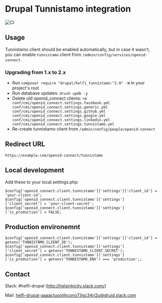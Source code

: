 # Drupal Tunnistamo integration

![CI](https://github.com/City-of-Helsinki/drupal-module-helfi-tunnistamo/workflows/CI/badge.svg)

## Usage

Tunnistamo client should be enabled automatically, but in case it wasn't, you can
enable `tunnistamo` client from `/admin/config/services/openid-connect`.

### Upgrading from 1.x to 2.x

- Run `composer require "drupal/helfi_tunnistamo:^2.0" -W` in your project's root
- Run database updates: `drush updb -y`
- Delete old openid_connect clients: `rm conf/cmi/openid_connect.settings.facebook.yml conf/cmi/openid_connect.settings.generic.yml conf/cmi/openid_connect.settings.github.yml conf/cmi/openid_connect.settings.google.yml conf/cmi/openid_connect.settings.linkedin.yml conf/cmi/openid_connect.settings.tunnistamo.yml`
- Re-create tunnistamo client from `/admin/config/people/openid-connect`

## Redirect URL

`https://example.com/openid-connect/tunnistamo`

## Local development

Add these to your local.settings.php:

```
$config['openid_connect.client.tunnistamo']['settings']['client_id'] = 'your-client-id';
$config['openid_connect.client.tunnistamo']['settings']['client_secret'] = 'your-client-secret';
$config['openid_connect.client.tunnistamo']['settings']['is_production'] = FALSE;
```

## Production environemnt

```
$config['openid_connect.client.tunnistamo']['settings']['client_id'] = getenv('TUNNISTAMO_CLIENT_ID');
$config['openid_connect.client.tunnistamo']['settings']['client_secret'] = getenv('TUNNISTAMO_CLIENT_SECRET');
$config['openid_connect.client.tunnistamo']['settings']['is_production'] = getenv('TUNNISTAMO_ENV') === 'production';;
```

## Contact

Slack: #helfi-drupal (http://helsinkicity.slack.com/)

Mail: helfi-drupal-aaaactuootjhcono73gc34rj2u@druid.slack.com
